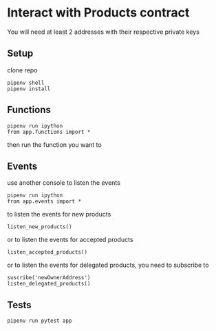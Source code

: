 # Interact with Products contract

You will need at least 2 addresses with their respective private keys

## Setup

clone repo

```
pipenv shell
pipenv install
```

## Functions

```
pipenv run ipython
from app.functions import *
```

then run the function you want to

## Events

use another console to listen the events

```
pipenv run ipython
from app.events import *
```

to listen the events for new products

```
listen_new_products()
```

or to listen the events for accepted products

```
listen_accepted_products()
```

or to listen the events for delegated products, you need to subscribe to

```
suscribe('newOwnerAddress')
listen_delegated_products()
```

## Tests

```
pipenv run pytest app
```
